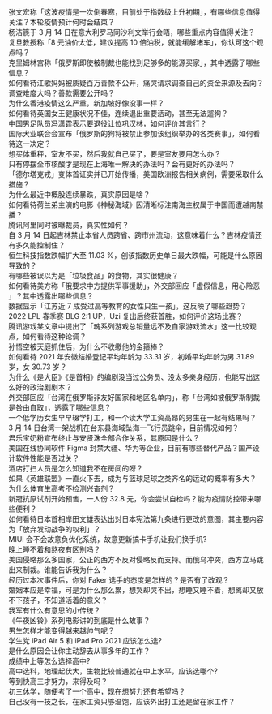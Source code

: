 张文宏称「这波疫情是一次倒春寒，目前处于指数级上升初期」，有哪些信息值得关注？本轮疫情预计何时会结束？  
杨洁篪于 3 月 14 日在意大利罗马同沙利文举行会晤，哪些重点内容值得关注？  
复旦教授称「8 元油价太低，建议提高 10 倍油税，就能缓解堵车」，你认可这个观点吗？  
克里姆林宫称「俄罗斯即使被制裁也能找到足够多的能源买家」，其中透露了哪些信息？  
如何看待江歌妈妈被质疑百万善款不公开，痛哭请求调查自己的资金来源及去向？调查难度大吗？善款需要公开吗？  
为什么香港疫情这么严重，新加坡好像没事一样？  
如何看待英国女王健康状况不佳，连续退出重要活动，甚至无法遛狗？  
中国男足队员冯潇霆表示要退役让位巩汉林，如何评价其言行？  
国际犬业联合会宣布「俄罗斯的狗将被禁止参加该组织举办的各类赛事」，如何看待这一决定？  
想买体重秤，室友不买，然后我就自己买了，要是室友要用怎么办？  
只有停摆全市核酸才是现在上海唯一解决的办法吗？会有更好的办法吗？  
「德尔塔克戎」变体首证实并已开始传播，美国欧洲报告相关病例，需要采取什么措施？  
为什么最近中概股连续暴跌，真实原因是啥？  
如何看待荷兰弟主演的电影《神秘海域》因清晰标注南海主权属于中国而遭越南禁播？  
腾讯阿里同时被曝裁员，真实性如何？  
自 3 月 14 日起吉林禁止本省人员跨省、跨市州流动，这意味着什么？吉林疫情还有多久能控制住？  
恒生科技指数跌幅扩大至 11.03 %，创该指数历史单日最大跌幅，可能是什么原因导致的？  
有哪些被误以为是「垃圾食品」的食物，其实很健康？  
如何看待美方称「俄要求中方提供军事援助」，外交部回应「虚假信息，用心险恶 」？其中透露出哪些信息？  
数据显示「江苏近 7 成受过高等教育的女性只生一孩」，这反映了哪些趋势？  
2022 LPL 春季赛 BLG 2:1 UP，Uzi 复出后终获首胜，如何评价这场比赛？  
腾讯游戏某文章中提出了「魂系列游戏总销量远不及自家游戏流水」这一比较观点，如何看待这种论调？  
孙悟空被天庭抓住后，为什么不收缴他的金箍棒？  
如何看待 2021 年安徽结婚登记平均年龄为 33.31 岁，初婚平均年龄为男 31.89 岁，女 30.73 岁？  
为什么《是大臣》《是首相》的编剧没当过公务员、没太多亲身经历，也能写出这么好的政治剧剧本？  
外交部回应「台湾在俄罗斯非友好国家和地区名单内」，称「台湾如被俄罗斯制裁是咎由自取」，透露了哪些信息？  
一个低学历女生早早辍学打工，和一个读大学工资高昂的男生在一起有结果吗？  
3 月 14 日台湾一架战机在台东县海域坠海一飞行员跳伞，目前情况如何？  
君乐宝奶粉宣布终止与安贤洙全部合作关系，其原因是什么？  
美国在线协同软件 Figma 封禁大疆、华为等企业，目前有哪些替代产品？国产设计软件性能是否过关？  
酒店打扫人员是怎么知道我不在房间的呀？  
如果《英雄联盟》一直火下去，成为与篮球足球之类齐名的运动的概率有多大？  
为什么体育生高考不检测兴奋剂？  
新冠抗原试剂开始预售，一人份 32.8 元，你会尝试自检吗？能为疫情防控带来哪些便利？  
如何看待日本首相岸田文雄表达出对日本宪法第九条进行更改的意图，其主要内容为「放弃发动战争的权利」？  
MIUI 会不会故意负优化系统，故意更新搞卡手机让我们换手机?  
晚上睡不着和熬夜有区别吗？  
美国侵略那么多国家，公正的西方不反对侵略反而支持。而俄乌冲突，西方立马跳出来制裁。谁能告诉我为什么？  
经历过本次事件后，你对 Faker 选手的态度是怎样的？是否有了改观？  
婚姻本应是幸福，可是为什么那么累，想哭却哭不出，想睡又睡不着，想离却又放不下孩子，不知道活着的意义？  
我军有什么有意思的小传统？  
《午夜凶铃》系列电影讲的到底是什么故事？  
男生怎样才能变得越来越帅气呢？  
学生党 iPad Air 5 和 iPad Pro 2021 应该怎么选?  
是什么原因会让你主动辞去从事多年的工作？  
成绩中上等怎么选择高中?  
高中选科，地理起伏大，生物比较普通就在中上水平，应该选哪个?  
等到快高三才努力，来得及吗？  
初三休学，随便考了一个高中，现在想努力还有希望吗？  
自己没有一技之长，在家工资只够温饱，应该外出打工还是留在家工作？  
